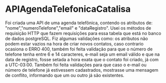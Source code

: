# APIAgendaTelefonicaCatalisa
Foi criada uma API de uma agenda telefônica, contendo os atributos de: "nome","numeroTelefone","email" e "dataRegistro". Usei os métodos de requisição HTTP que fazem
requisições para essa tabela que está no banco de dados postgreSQL. Fiz algumas validações como: os atributos não podem estar vazios na hora de criar novos contatos, caso contrario ocasiona o ERRO 400, também foi feita validação para que o número de telefone tenha entre 6 e 14 caracteres, e-mail seja um email válido e que na data de registro, fosse setada a hora exata que o contato foi criado, já com a UTC-03:00. Também foi feita validações para que caso o e-mail ou número de telefone já estivessem cadastrados, mostrasse uma mensagem de conflito, informando que um ou outro já são existentes.
